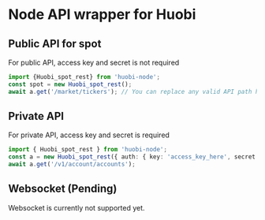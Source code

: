 # Node API wrapper for Huobi

## Public API for spot

For public API, access key and secret is not required

```typescript
import {Huobi_spot_rest} from 'huobi-node';
const spot = new Huobi_spot_rest();
await a.get('/market/tickers'); // You can replace any valid API path here
```

## Private API

For private API, access key and secret is required

```typescript
import { Huobi_spot_rest } from 'huobi-node';
const a = new Huobi_spot_rest({ auth: { key: 'access_key_here', secret: 'secret_here' } });
await a.get('/v1/account/accounts');
```

## Websocket (Pending)

Websocket is currently not supported yet.
